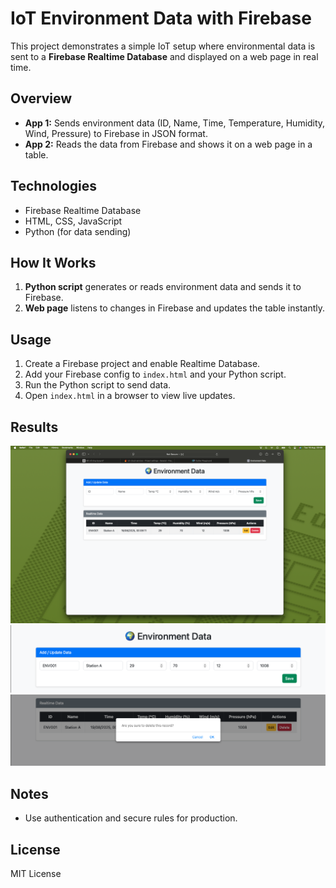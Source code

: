 # IoT Environment Data with Firebase

This project demonstrates a simple IoT setup where environmental data is sent to a **Firebase Realtime Database** and displayed on a web page in real time.

## Overview
- **App 1:** Sends environment data (ID, Name, Time, Temperature, Humidity, Wind, Pressure) to Firebase in JSON format.
- **App 2:** Reads the data from Firebase and shows it on a web page in a table.

## Technologies
- Firebase Realtime Database
- HTML, CSS, JavaScript
- Python (for data sending)

## How It Works
1. **Python script** generates or reads environment data and sends it to Firebase.
2. **Web page** listens to changes in Firebase and updates the table instantly.

## Usage
1. Create a Firebase project and enable Realtime Database.
2. Add your Firebase config to `index.html` and your Python script.
3. Run the Python script to send data.
4. Open `index.html` in a browser to view live updates.

## Results
![Homepage](https://github.com/Pangorin/iot-cloud-services/blob/main/images/Homepage.png)
![Edit](https://github.com/Pangorin/iot-cloud-services/blob/main/images/Edit.png)
![Delete](https://github.com/Pangorin/iot-cloud-services/blob/main/images/Delete.png)

## Notes
- Use authentication and secure rules for production.

## License
MIT License

